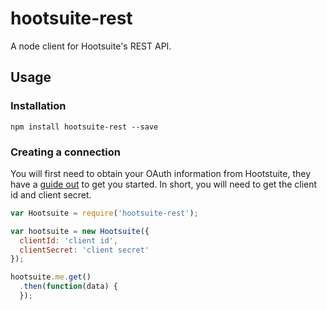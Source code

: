 # hootsuite-rest

A node client for Hootsuite's REST API.

## Usage

### Installation

```
npm install hootsuite-rest --save
```

### Creating a connection

You will first need to obtain your OAuth information from Hootstuite, they have a [guide out](https://app-directory.s3.amazonaws.com/docs/api/index.html) to get you started. In short, you will need to get the client id and client secret.

```js
var Hootsuite = require('hootsuite-rest');

var hootsuite = new Hootsuite({
  clientId: 'client id',
  clientSecret: 'client secret'
});

hootsuite.me.get()
  .then(function(data) {
  });
```
